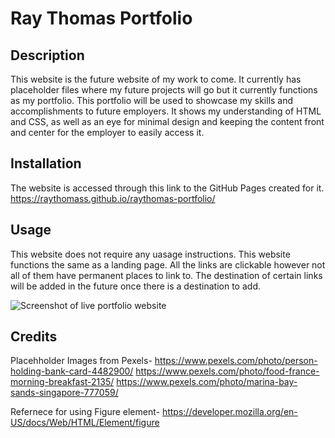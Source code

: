 # Ray Thomas Portfolio

## Description

This website is the future website of my work to come. It currently has placeholder files where my future projects will go but it currently functions as my portfolio. This portfolio will be used to showcase my skills and accomplishments to future employers. It shows my understanding of HTML and CSS, as well as an eye for minimal design and keeping the content front and center for the employer to easily access it.

## Installation

The website is accessed through this link to the GitHub Pages created for it. 
https://raythomass.github.io/raythomas-portfolio/

## Usage

This website does not require any uasage instructions. This website functions the same as a landing page. All the links are clickable however not all of them have permanent places to link to. The destination of certain links will be added in the future once there is a destination to add.

![Screenshot of live portfolio website](assets/images/Thomas-Ray-Portfolio)

## Credits

Placehholder Images from Pexels-
https://www.pexels.com/photo/person-holding-bank-card-4482900/
https://www.pexels.com/photo/food-france-morning-breakfast-2135/
https://www.pexels.com/photo/marina-bay-sands-singapore-777059/

Refernece for using Figure element-
https://developer.mozilla.org/en-US/docs/Web/HTML/Element/figure
